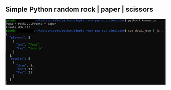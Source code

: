 
## Simple Python random rock | paper | scissors

<img src="https://github.com/GaldCZ/private/blob/master/python/simple-rock-pap-sci-simulator/simulator.png">
